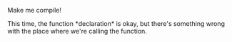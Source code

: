 Make me compile!

<div class="hint">
  This time, the function *declaration* is okay, but there's something wrong with the place where we're calling the function.
</div>
